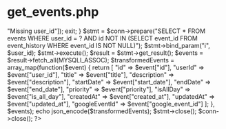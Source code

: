 #  get_events.php

<?php
header("Content-Type: application/json");
include "db_connect.php";

$user_id = $_GET['user_id'] ?? null;

if (!$user_id) {
    echo json_encode(["error" => "Missing user_id"]);
    exit;
}

$stmt = $conn->prepare("SELECT * FROM events WHERE user_id = ? AND id NOT IN (SELECT event_id FROM event_history WHERE event_id IS NOT NULL)");
$stmt->bind_param("i", $user_id);
$stmt->execute();
$result = $stmt->get_result();
$events = $result->fetch_all(MYSQLI_ASSOC);

$transformedEvents = array_map(function($event) {
    return [
        "id" => $event["id"],
        "userId" => $event["user_id"],
        "title" => $event["title"],
        "description" => $event["description"],
        "startDate" => $event["start_date"],
        "endDate" => $event["end_date"],
        "priority" => $event["priority"],
        "isAllDay" => $event["is_all_day"],
        "createdAt" => $event["created_at"],
        "updatedAt" => $event["updated_at"],
        "googleEventId" => $event["google_event_id"]
    ];
}, $events);

echo json_encode($transformedEvents);
$stmt->close();
$conn->close();
?>
